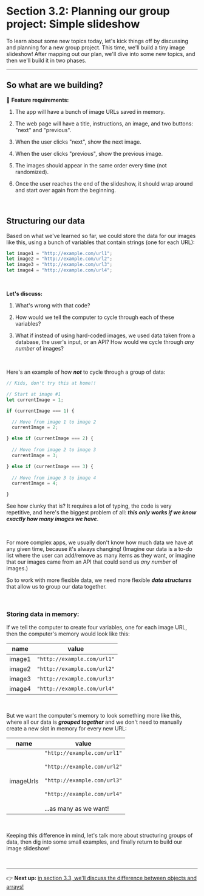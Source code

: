 # Section 3.2: Planning our group project: Simple slideshow   

To learn about some new topics today, let's kick things off by discussing and planning for a new group project. This time, we'll build a tiny image slideshow! After mapping out our plan, we'll dive into some new topics, and then we'll build it in two phases. 

<hr/>

## So what are we building?

:hammer: **Feature requirements:**

  1. The app will have a bunch of image URLs saved in memory.
 
  1. The web page will have a title, instructions, an image, and two buttons: "next" and "previous".

  1. When the user clicks "next", show the next image.

  1. When the user clicks "previous", show the previous image.

  1. The images should appear in the same order every time (not randomized).

  1. Once the user reaches the end of the slideshow, it should wrap around and start over again from the beginning. 

<br/>

## Structuring our data

Based on what we've learned so far, we could store the data for our images like this, using a bunch of variables that contain strings (one for each URL):

```javascript
let image1 = "http://example.com/url1";
let image2 = "http://example.com/url2";
let image3 = "http://example.com/url3";
let image4 = "http://example.com/url4";
``` 

<br/>

**Let's discuss:**
 
  1. What's wrong with that code?

  1. How would we tell the computer to cycle through each of these variables?

  1. What if instead of using hard-coded images, we used data taken from a database, the user's input, or an API? How would we cycle through *any number* of images?

<br/>

Here's an example of how ***not*** to cycle through a group of data:

```javascript
// Kids, don't try this at home!!

// Start at image #1
let currentImage = 1;

if (currentImage === 1) {

  // Move from image 1 to image 2
  currentImage = 2;

} else if (currentImage === 2) {
 
  // Move from image 2 to image 3
  currentImage = 3;

} else if (currentImage === 3) {
 
  // Move from image 3 to image 4
  currentImage = 4;

}
```

See how clunky that is? It requires a lot of typing, the code is very repetitive, and here's the biggest problem of all: ***this only works if we know exactly how many images we have***. 

<br/>

For more complex apps, we usually don't know how much data we have at any given time, because it's always changing! (Imagine our data is a to-do list where the user can add/remove as many items as they want, or imagine that our images came from an API that could send us *any number* of images.)

So to work with more flexible data, we need more flexible ***data structures*** that allow us to group our data together.


<br/>

### Storing data in memory:

If we tell the computer to create four variables, one for each image URL, then the computer's memory would look like this:

| name   | value |
|--------|-------|
| image1 | `"http://example.com/url1"` |
| image2 | `"http://example.com/url2"` |
| image3 | `"http://example.com/url3"` |
| image4 | `"http://example.com/url4"` |


<br/>

But we want the computer's memory to look something more like this, where all our data is ***grouped together*** and we don't need to manually create a new slot in memory for every new URL:

| name   | value |
|--------|-------|
| imageUrls | `"http://example.com/url1"`<br/><br/>`"http://example.com/url2"`<br/><br/>`"http://example.com/url3"`<br/><br/>`"http://example.com/url4"`<br/><br/> ...as many as we want! |

<br/>

Keeping this difference in mind, let's talk more about structuring groups of data, then dig into some small examples, and finally return to build our image slideshow!


<br/>
<hr/>

:point_right: **Next up:** [in section 3.3, we'll discuss the difference between objects and arrays!](https://github.com/LearnTeachCode/intro-javascript-class/blob/july-aug-2018/week-3/3-3-objects-vs-arrays.md)

